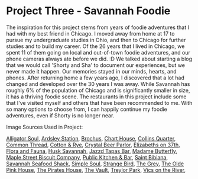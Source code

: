 # Project Three - Savannah Foodie

The inspiration for this project stems from years of foodie adventures that I had with my best friend in Chicago. I moved away from home at 17 to pursue my undergraduate studies in Ohio, and then to Chicago for further studies and to build my career. Of the 26 years that I lived in Chicago, we spent 11 of them going on local and out-of-town foodie adventures, and our phone cameras always ate before we did. :D We talked about starting a blog that we would call 'Shorty and Sha' to document our experiences, but we never made it happen. Our memories stayed in our minds, hearts, and phones. After returning home a few years ago, I discovered that a lot had changed and developed over the 30 years I was away. While Savannah has roughly 6% of the population of Chicago and is significantly smaller in size, it has a thriving foodie scene. The restaurants in this project include some that I've visited myself and others that have been recommended to me. With so many options to choose from, I can happily continue my foodie adventures, even if Shorty is no longer near.

Image Sources Used in Project:

[Alligator Soul](https://d1bb1mccaihlpl.cloudfront.net/variants/92u1ap0wzqlyahvvfr0cew4pqrbm/396b2c567ce2cb22ac6891c1f03012a0e8eba3db6b86ec7f20508076314e8ba2),
[Ardsley Station](https://savannah4visitors.com/wp-content/uploads/2021/06/ardsleystation.jpg),
[Brochus](https://jetsetpets.com/wp-content/uploads/elementor/thumbs/Brochus-Family-Tradition-Pet-Friendly-Restaurant-Savannah-GA-qw1n9krsti21dhh966qoab43ig6sr0jspdvwpyl92y.jpg),
[Chart House](https://images.getbento.com/accounts/d96d0f4a1856c4306881283280d8e69f/media/images/29876IMG_4556.jpg?w=1200&fit=crop&auto=compress,format&cs=origin&h=600'),
[Collins Quarter](https://media-cdn.tripadvisor.com/media/photo-m/1280/1c/68/36/0b/photo9jpg.jpg',),
[Common Thread](https://jtvsbuilders.com/wp-content/uploads/2021/08/common-thread-portfolio-01.jpg'),
[Cotton & Rye](https://images.squarespace-cdn.com/content/v1/552d34c5e4b0e876878ce8e6/1450759742376-HP4YB37KB0L5WAL1ZEKA/32+Crop.jpg?format=2500w),
[Crystal Beer Parlor](https://thevendry.com/cdn-cgi/image/width=3840,quality=75,fit=contain,metadata=none,format=auto/https%3A%2F%2Fs3.us-east-1.amazonaws.com%2Fuploads.thevendry.co%2F24983%2F1678379771110_46470610_10155719703406771_8748619455900155904_n.jpg),
[Elizabeths on 37th](https://images.otstatic.com/prod1/32003719/3/huge.jpg),
[Flora and Fauna](https://eatitandlikeit.com/wp-content/uploads/2024/08/B5C4FC94-8CDF-4C61-87C5-BC7941415420.jpg),
[Husk Savannah](https://image.resy.com/3/003/2/65856/bc7cb05af94f86a17b35780828566c05c132ef11/jpg/1:1/800),
[Jazzd Tapas Bar](https://www.indieonthemove.com/resize/images/users/7a572aea-6823-4da2-b4c4-d0956c5b86f2/Ohd5DQvFUIuAhJke5zSl07Q7l0jHA9g9XuUD5bOG.jpg),
[Madame Butterfly](https://welcometosavannah.com/wp-content/uploads/2022/05/Madame-Butterfly-Restaurant-Hi_Res-4.jpg),
[Maple Street Biscuit Company](https://www.mashed.com/img/gallery/the-untold-truth-of-maple-street-biscuit-company/l-intro-1629217538.jpg),
[Public Kitchen & Bar](https://myareanetwork-photos.s3.amazonaws.com/bizlist_photos/f/282804_1530558020.jpg?0),
[Saint Bibiana](https://tdr.aaa.com/tdr-images/variation/1752070?ratio=9:6&rwidth=500),
[Savannah Seafood Shack](https://www.savannahnow.com/gcdn/authoring/2018/08/14/NSMN/ghows-GA-7367de05-bda5-4306-e053-0100007fe735-4e94d609.jpeg?width=660&height=440&fit=crop&format=pjpg&auto=webp),
[Simple Soul](https://encrypted-tbn0.gstatic.com/images?q=tbn:ANd9GcSLmkw-EI_g6VYf0XOTTkvEORsC0o8bRIE67w&s),
[Strange Bird](https://images.squarespace-cdn.com/content/v1/64a073ebf34ed93ec4021183/1689893531483-AJH6WVQPOYVYQOOTM982/SV+Images+Strangebird-1+-+website.jpg),
[The Grey](https://vrconcierge.com/wp-content/uploads/2022/09/the-grey-savannah-ga-exterior-1-768x512.jpg),
[The Olde Pink House](https://visitsavannah.com/sites/default/files/styles/video_player_poster/public/listing_images/savannah-555460_489790621037444_2070619977_n0-1c941d915056a36_1c941ecc-5056-a36a-084fb0a35651bbc6.jpg?itok=YV0zTIiB),
[The Pirates House](https://thepirateshouse.com/wp-content/uploads/2018/08/IMG_9332-1-min.jpg),
[The Vault](https://thevendry.com/cdn-cgi/image/width=3840,quality=75,fit=contain,metadata=none,format=auto/https%3A%2F%2Fs3.us-east-1.amazonaws.com%2Fuploads.thevendry.co%2F24983%2F1678393036815_SBS-27-copy.jpg),
[Treylor Park](https://www.savannah.com/wp-content/uploads/sign-saying-Treylor-Park-with-blue-sky-and-palm-tree.jpg),
[Vics on the River](https://i.pinimg.com/564x/94/b6/f5/94b6f51ab7989fe490823abab017abc0.jpg),
